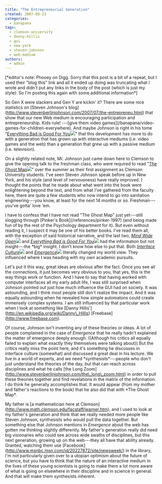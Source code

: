 ```yaml
---
title: "The Entrepreneurial Generation"
created: 2007-08-23
categories: 
  - banapana
tags: 
  - clemson-university
  - danny-hillis
  - gui
  - new-york
  - steven-johnson
  - web-medium
authors: 
  - admin
---
```


\[\*editor's note: Phooey on Digg. Sorry that this post is a bit of a repeat, but I used their "blog this" link and all it ended up doing was truncating what I wrote and didn't put any links in the body of the post (which is just my style). So I'm posting this again with some additional information\*\]

So Gen X were slackers and Gen Y are kickin' it? There are some nice statistics on \[Steven Johnson's blog\](http://www.stevenberlinjohnson.com/2007/07/the-entrepreneu.html) that show that our new Web medium is encouraging participation and entrepreneurship. Kids rule! ---\[give them video games\](/banapana/video-games-for-children-everywhere). And maybe Johnson is right in his tome "[Everything Bad is Good For You](http://www.amazon.com/gp/redirect.html?ie=UTF8&location=http%3A%2F%2Fwww.amazon.com%2FEverything-Bad-Good-Steven-Johnson%2Fdp%2F1594481946%2F&tag=wwwrussellwar-20&linkCode=ur2&camp=1789&creative=9325)![](http://www.assoc-amazon.com/e/ir?t=wwwrussellwar-20&l=ur2&o=1)" that this development has more to do with a generation that has grown up with interactive mediums (i.e. video games and the web) than a generation that grew up with a passive medium (i.e. television).

On a slightly related note, Mr. Johnson just came down here to Clemson to give the opening talk to the freshman class, who were required to read "[The Ghost Map](http://www.amazon.com/gp/redirect.html?ie=UTF8&location=http%3A%2F%2Fwww.amazon.com%2FGhost-Map-Londons-Terrifying-Epidemic%2Fdp%2F1594482691%2F&tag=wwwrussellwar-20&linkCode=ur2&camp=1789&creative=9325)![](http://www.assoc-amazon.com/e/ir?t=wwwrussellwar-20&l=ur2&o=1)" over the summer as their first assignment as Clemson University students. I've seen Steven Johnson speak before up in New York, and his style (and level of nervousness) have really improved. I thought the points that he made about what went into the book were enlightening beyond the text, and from what I've gathered from the faculty here, there are quite a few students who now intend to go into sanitation engineering---you know, at least for the next 14 months or so. Freshman---you've gotta' love 'em.

I have to confess that I have not read "The Ghost Map" just yet---still slogging through \[Pinker's Book\](/references/pinker-1997) (and being made fun of by the rest of the Psychology department for it). But even without reading it, I suspect it may be one of his better books. I've read them all, with the exception of said historical narrative, and the last two, _[Mind Wide Open](http://www.amazon.com/gp/redirect.html?ie=UTF8&location=http%3A%2F%2Fwww.amazon.com%2FMind-Wide-Open-Neuroscience-Everyday%2Fdp%2F0743241665%2F&tag=wwwrussellwar-20&linkCode=ur2&camp=1789&creative=9325)![](http://www.assoc-amazon.com/e/ir?t=wwwrussellwar-20&l=ur2&o=1)_ and _[Everything Bad is Good For You](http://www.amazon.com/gp/redirect.html?ie=UTF8&location=http%3A%2F%2Fwww.amazon.com%2FEverything-Bad-Good-Steven-Johnson%2Fdp%2F1594481946%2F&tag=wwwrussellwar-20&linkCode=ur2&camp=1789&creative=9325)![](http://www.assoc-amazon.com/e/ir?t=wwwrussellwar-20&l=ur2&o=1)_ had the information but not insight---the \*big\* insight. I don't know how else to put that. Both _[Interface Culture](http://www.amazon.com/gp/redirect.html?ie=UTF8&location=http%3A%2F%2Fwww.amazon.com%2FInterface-Culture-Technology-Transforms-Communicate%2Fdp%2F0465036805%2F&tag=wwwrussellwar-20&linkCode=ur2&camp=1789&creative=9325)![](http://www.assoc-amazon.com/e/ir?t=wwwrussellwar-20&l=ur2&o=1)_ and _[Emergence](http://www.amazon.com/gp/redirect.html?ie=UTF8&location=http%3A%2F%2Fwww.amazon.com%2FEmergence-Connected-Brains-Cities-Software%2Fdp%2F0684868768%2F&tag=wwwrussellwar-20&linkCode=ur2&camp=1789&creative=9325)![](http://www.assoc-amazon.com/e/ir?t=wwwrussellwar-20&l=ur2&o=1)_ literally changed my world view. They influenced where I was heading with my own academic pursuits.

Let's put it this way, great ideas are obvious after the fact. Once you see all the connections, it just becomes very obvious to you, that yes, this is the way things work or function. And I have to say that having worked with computer interfaces all my early adult life, I was still surprised when Johnson pointed out just how much influence the GUI had on society. It was astounding, and I think most people still don't realize the impact. And it was equally astounding when he revealed how simple automatons could create immensely complex systems. I am still influenced by that particular work when I look at something like \[Danny Hillis'\](http://en.wikipedia.org/wiki/Danny\_Hillis) \[Freebase\](http://www.freebase.com).

Of course, Johnson isn't inventing any of these theories or ideas. A lot of people complained in the case of _Emergence_ that he really hadn't explained the matter of emergence deeply enough. ((Although his critics all equally failed to explain what exactly they themselves were talking about)) But the critics really miss the point here, and it's something he discusses in interface culture (somewhat) and discussed a great deal in his lecture. We live in a world of experts, and we need \*synthesists\*---people who don't just understand the theories of the day, but that can reach across disciplines and what he calls \[the Long Zoom\](http://www.stevenberlinjohnson.com/the\_long\_zoom.html) in order to pull these theories together and find revelations in the matrix of the information. I do think he generally accomplishes that. It would appear (from my mother and father's reactions to the book) that he also did that with \*The Ghost Map\*.

My father is \[a mathematician here at Clemson\](http://www.math.clemson.edu/facstaff/warner.htm), and I used to look at my father's generation and think that we really needed more people like Steven Johnson, synthesists who would pull the data together. But something else that Johnson mentions in _Emergence_ about the web has gotten me thinking slightly differently. My father's generation really did need big visionaries who could see across wide swaths of disciplines, but this next generation, growing up on the web---they all have that ability already. Granted, watching them use \[Facebook\](http://www.msnbc.msn.com/id/20227872/site/newsweek/) in the library, I'm not particularly given over to a utopian optimism about the future of science, but you have to think that the nature of an interactive medium in the lives of these young scientists is going to make them a lot more aware of what is going on elsewhere in their discipline and in science in general. And that will make them synthesists inherent.
